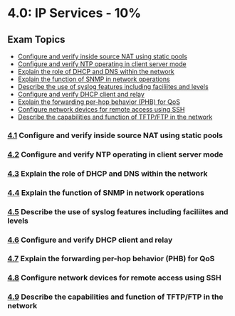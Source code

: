 # 4.0: IP Services - 10%

## Exam Topics
* [Configure and verify inside source NAT using static pools][4.1]
* [Configure and verify NTP operating in client server mode][4.2]
* [Explain the role of DHCP and DNS within the network][4.3]
* [Explain the function of SNMP in network operations][4.4]
* [Describe the use of syslog features including faciliites and levels][4.5]
* [Configure and verify DHCP client and relay][4.6]
* [Explain the forwarding per-hop behavior (PHB) for QoS][4.7]
* [Configure network devices for remote access using SSH][4.9]
* [Describe the capabilities and function of TFTP/FTP in the network][4.9]

<!-- section 4.1 -->
### [4.1] Configure and verify inside source NAT using static pools

<!-- section 4.2 -->
### [4.2] Configure and verify NTP operating in client server mode

<!-- section 4.3 -->
### [4.3] Explain the role of DHCP and DNS within the network

<!-- section 4.4 -->
### [4.4] Explain the function of SNMP in network operations

<!-- section 4.5 -->
### [4.5] Describe the use of syslog features including faciliites and levels 

<!-- section 4.6 -->
### [4.6] Configure and verify DHCP client and relay

<!-- section 4.7 -->
### [4.7] Explain the forwarding per-hop behavior (PHB) for QoS

<!-- section 4.8 -->
### [4.8] Configure network devices for remote access using SSH

<!-- section 4.9 -->
### [4.9] Describe the capabilities and function of TFTP/FTP in the network

<!-- Links for ToC --> 
[4.1]: #41-configure-and-verify-inside-source-nat-using-static-pools
[4.2]: #42-configure-and-verify-ntp-operating-in-client-server-mode
[4.3]: #43-explain-the-role-of-dhcp-and-dns-within-the-network
[4.4]: #44-explain-the-function-of-snmp-in-network-operations
[4.5]: #45-describe-the-use-of-syslog-features-including-faciliites-and-levels
[4.6]: #46-configure-and-verify-dhcp-client-and-relay
[4.7]: #47-explain-the-forwarding-per-hop-behavior-phb-for-qos
[4.8]: #48-configure-network-devices-for-remote-access-using-ssh
[4.9]: #49-describe-the-capabilities-and-function-of-tftpftp-in-the-network
